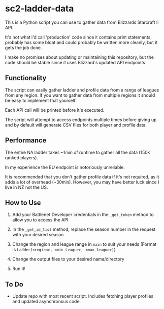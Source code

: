 # sc2-ladder-data

This is a Python script you can use to gather data from Blizzards Starcraft II API.

It's not what I'd call 'production' code since it contains print statements, probably has some bloat and
could probably be written more cleanly, but it gets the job done.

I make no promises about updating or maintaining this repository, but the code should be stable since it uses Blizzard's updated API endpoints

## Functionality

The script can easily gather ladder and profile data from a range of leagues from any region.
If you want to gather data from multiple regions it should be easy to implement that yourself.

Each API call will be printed before it's executed.

The script will attempt to access endpoints multiple times before giving up and by
default will generate CSV files for both player and profile data.

## Performance

The entire NA ladder takes ~1min of runtime to gather all the data (150k ranked players).

In my experience the EU endpoint is notoriously unreliable.

It is recommended that you don't gather profile data if it's not required, as it adds a lot of overhead (~30min). However, you may have better luck since I live in NZ not the US.

## How to Use

1) Add your Battlenet Developer credentials in the `_get_token` method to allow you to access the API

2) In the `_get_id_list` method, replace the season number in the request with your desired season

3) Change the region and league range in `main` to suit your needs (Format is `Ladder(<region>, <min_League>, <max_league>)`)

4) Change the output files to your desired name/directory

5) Run it!

## To Do

- Update repo with most recent script. Includes fetching player profiles and updated asynchronous code.
